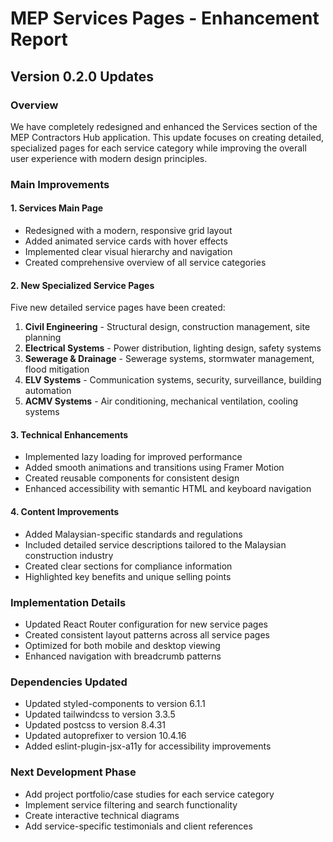 # MEP Services Pages - Enhancement Report

## Version 0.2.0 Updates

### Overview
We have completely redesigned and enhanced the Services section of the MEP Contractors Hub application. This update focuses on creating detailed, specialized pages for each service category while improving the overall user experience with modern design principles.

### Main Improvements

#### 1. Services Main Page
- Redesigned with a modern, responsive grid layout
- Added animated service cards with hover effects
- Implemented clear visual hierarchy and navigation
- Created comprehensive overview of all service categories

#### 2. New Specialized Service Pages
Five new detailed service pages have been created:
1. **Civil Engineering** - Structural design, construction management, site planning
2. **Electrical Systems** - Power distribution, lighting design, safety systems
3. **Sewerage & Drainage** - Sewerage systems, stormwater management, flood mitigation
4. **ELV Systems** - Communication systems, security, surveillance, building automation
5. **ACMV Systems** - Air conditioning, mechanical ventilation, cooling systems

#### 3. Technical Enhancements
- Implemented lazy loading for improved performance
- Added smooth animations and transitions using Framer Motion
- Created reusable components for consistent design
- Enhanced accessibility with semantic HTML and keyboard navigation

#### 4. Content Improvements
- Added Malaysian-specific standards and regulations
- Included detailed service descriptions tailored to the Malaysian construction industry
- Created clear sections for compliance information
- Highlighted key benefits and unique selling points

### Implementation Details
- Updated React Router configuration for new service pages
- Created consistent layout patterns across all service pages
- Optimized for both mobile and desktop viewing
- Enhanced navigation with breadcrumb patterns

### Dependencies Updated
- Updated styled-components to version 6.1.1
- Updated tailwindcss to version 3.3.5
- Updated postcss to version 8.4.31
- Updated autoprefixer to version 10.4.16
- Added eslint-plugin-jsx-a11y for accessibility improvements

### Next Development Phase
- Add project portfolio/case studies for each service category
- Implement service filtering and search functionality
- Create interactive technical diagrams
- Add service-specific testimonials and client references